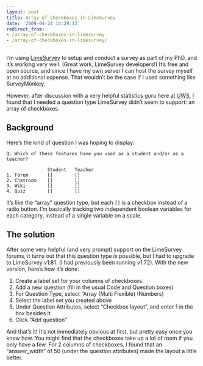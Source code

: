 ```yaml
---
layout: post
title: Array of Checkboxes in LimeSurvey
date: '2009-04-24 14:29:13'
redirect_from:
- /array-of-checkboxes-in-limesurvey
- /array-of-checkboxes-in-limesurvey/
---
```


I’m using [LimeSurvey](https://www.limesurvey.org) to setup and conduct a survey as part of my PhD, and it’s working very well. (Great work, LimeSurvey developers!) It’s free and open source, and since I have my own server I can host the survey myself at no additional expense. That wouldn’t be the case if I used something like SurveyMonkey.

However, after discussion with a very helpful statistics guru here at <acronym title="University of the West of Scotland">UWS</acronym>, I found that I needed a question type LimeSurvey didn’t seem to support: an array of checkboxes.

## Background

Here’s the kind of question I was hoping to display:

```
Q: Which of these features have you used as a student and/or as a teacher?

               Student   Teacher
1. Forum       []        []
2. Chatroom    []        []
3. Wiki        []        []
4. Quiz        []        []
```

It’s like the “array” question type, but each `[]` is a checkbox instead of a radio button. I’m basically tracking two independent boolean variables for each category, instead of a single variable on a scale.

## The solution

After some very helpful (and very prompt) support on the LimeSurvey forums, it turns out that this question type _is_ possible, but I had to upgrade to LimeSurvey v1.81. (I had previously been running v1.72). With the new version, here’s how it’s done:

1. Create a label set for your columns of checkboxes
2. Add a new question (fill in the usual Code and Question boxes)
3. For Question Type, select “Array (Multi Flexible) (Numbers)
4. Select the label set you created above
5. Under Question Attributes, select “Checkbox layout”, and enter 1 in the box besides it
6. Click “Add question”

And that’s it! It’s not immediately obvious at first, but pretty easy once you know how. You might find that the checkboxes take up a lot of room if you only have a few. For 2 columns of checkboxes, I found that an “answer\_width” of 50 (under the question attributes) made the layout a little better.
